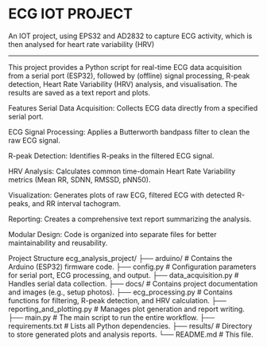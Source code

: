 # ECG IOT PROJECT
An IOT project, using EPS32 and AD2832 to capture ECG activity, which is then analysed for heart rate variability (HRV)

-------------
This project provides a Python script for real-time ECG data acquisition from a serial port (ESP32), followed by (offline) signal processing, R-peak detection, Heart Rate Variability (HRV) analysis, and visualisation. The results are saved as a text report and plots.

Features
Serial Data Acquisition: Collects ECG data directly from a specified serial port.

ECG Signal Processing: Applies a Butterworth bandpass filter to clean the raw ECG signal.

R-peak Detection: Identifies R-peaks in the filtered ECG signal.

HRV Analysis: Calculates common time-domain Heart Rate Variability metrics (Mean RR, SDNN, RMSSD, pNN50).

Visualization: Generates plots of raw ECG, filtered ECG with detected R-peaks, and RR interval tachogram.

Reporting: Creates a comprehensive text report summarizing the analysis.

Modular Design: Code is organized into separate files for better maintainability and reusability.

Project Structure
ecg_analysis_project/
├── arduino/                  # Contains the Arduino (ESP32) firmware code.
├── config.py                 # Configuration parameters for serial port, ECG processing, and output.
├── data_acquisition.py       # Handles serial data collection.
├── docs/                     # Contains project documentation and images (e.g., setup photos).
├── ecg_processing.py         # Contains functions for filtering, R-peak detection, and HRV calculation.
├── reporting_and_plotting.py # Manages plot generation and report writing.
├── main.py                   # The main script to run the entire workflow.
├── requirements.txt          # Lists all Python dependencies.
├── results/                  # Directory to store generated plots and analysis reports.
└── README.md                 # This file.

